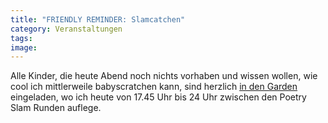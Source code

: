 ```yaml
---
title: "FRIENDLY REMINDER: Slamcatchen"
category: Veranstaltungen
tags: 
image: 
---
```


Alle Kinder, die heute Abend noch nichts vorhaben und wissen wollen, wie cool ich mittlerweile babyscratchen kann, sind herzlich [in den Garden](http://www.muenchenblogger.de/slam2006-die-deutschsprachigen-meisterschaften-im-poetry-slam) eingeladen, wo ich heute von 17.45 Uhr bis 24 Uhr zwischen den Poetry Slam Runden auflege.